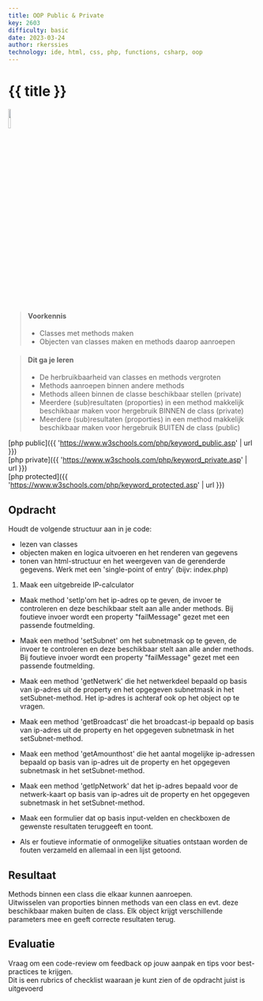 ```yaml
---
title: OOP Public & Private
key: 2603
difficulty: basic
date: 2023-03-24
author: rkerssies
technology: ide, html, css, php, functions, csharp, oop
---
```


# {{ title }}

<img src="{{ '/_assets/api/PHP-logo.png' | url }}" style="width:10%;">

> #### Voorkennis
> * Classes met methods maken
> * Objecten van classes maken en methods daarop aanroepen

> #### Dit ga je leren
> * De herbruikbaarheid van classes en methods vergroten
> * Methods aanroepen binnen andere methods
> * Methods alleen binnen de classe beschikbaar stellen (private)
> * Meerdere (sub)resultaten (proporties) in een method makkelijk beschikbaar maken voor hergebruik BINNEN de class (private)
> * Meerdere (sub)resultaten (proporties) in een method makkelijk beschikbaar maken voor hergebruik BUITEN de class (public)

[php public]({{ 'https://www.w3schools.com/php/keyword_public.asp' | url }})<br>
[php private]({{ 'https://www.w3schools.com/php/keyword_private.asp' | url }})<br>
[php protected]({{ 'https://www.w3schools.com/php/keyword_protected.asp' | url }})


## Opdracht
Houdt de volgende structuur aan in je code: 
 * lezen van classes
 * objecten maken en logica uitvoeren en het renderen van gegevens
 * tonen van html-structuur en het weergeven van de gerenderde gegevens.
 Werk met een 'single-point of entry' (bijv: index.php)

1. Maak een uitgebreide IP-calculator 
* Maak method 'setIp'om het ip-adres op te geven, de invoer te controleren en deze beschikbaar stelt aan alle ander methods.
  Bij foutieve invoer wordt een property "failMessage" gezet met een passende foutmelding.
* Maak een method 'setSubnet' om het subnetmask op te geven, de invoer te controleren en deze beschikbaar stelt aan alle ander methods.
  Bij foutieve invoer wordt een property "failMessage" gezet met een passende foutmelding.
* Maak een method 'getNetwerk' die het netwerkdeel bepaald op basis van ip-adres uit de property en het opgegeven subnetmask in het setSubnet-method.
  Het ip-adres is achteraf ook op het object op te vragen.
* Maak een method 'getBroadcast' die het broadcast-ip bepaald op basis van ip-adres uit de property en het opgegeven subnetmask in het setSubnet-method.
* Maak een method 'getAmounthost' die het aantal mogelijke ip-adressen bepaald op basis van ip-adres uit de property en het opgegeven subnetmask in het setSubnet-method.
* Maak een method 'getIpNetwork' dat het ip-adres bepaald voor de netwerk-kaart op basis van ip-adres uit de property en het opgegeven subnetmask in het setSubnet-method.

* Maak een formulier dat op basis input-velden en checkboxen de gewenste resultaten teruggeeft en toont.
* Als er foutieve informatie of onmogelijke situaties ontstaan worden de fouten verzameld en allemaal in een lijst getoond. 

## Resultaat
Methods binnen een class die elkaar kunnen aanroepen.<br>
Uitwisselen van proporties binnen methods van een class en evt. deze beschikbaar maken buiten de class. 
Elk object krijgt verschillende parameters mee en geeft correcte resultaten terug.



## Evaluatie
Vraag om een code-review om feedback op jouw aanpak en tips voor best-practices te krijgen.<br>
Dit is een rubrics of checklist waaraan je kunt zien of de opdracht juist is uitgevoerd
